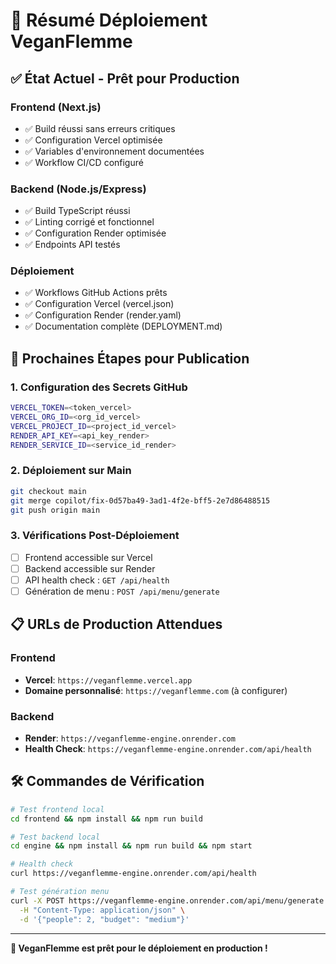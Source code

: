 # 📌 Résumé Déploiement VeganFlemme

## ✅ État Actuel - Prêt pour Production

### Frontend (Next.js)
- ✅ Build réussi sans erreurs critiques
- ✅ Configuration Vercel optimisée
- ✅ Variables d'environnement documentées
- ✅ Workflow CI/CD configuré

### Backend (Node.js/Express)
- ✅ Build TypeScript réussi
- ✅ Linting corrigé et fonctionnel
- ✅ Configuration Render optimisée  
- ✅ Endpoints API testés

### Déploiement
- ✅ Workflows GitHub Actions prêts
- ✅ Configuration Vercel (vercel.json)
- ✅ Configuration Render (render.yaml)
- ✅ Documentation complète (DEPLOYMENT.md)

## 🚀 Prochaines Étapes pour Publication

### 1. Configuration des Secrets GitHub
```bash
VERCEL_TOKEN=<token_vercel>
VERCEL_ORG_ID=<org_id_vercel>
VERCEL_PROJECT_ID=<project_id_vercel>
RENDER_API_KEY=<api_key_render>
RENDER_SERVICE_ID=<service_id_render>
```

### 2. Déploiement sur Main
```bash
git checkout main
git merge copilot/fix-0d57ba49-3ad1-4f2e-bff5-2e7d86488515
git push origin main
```

### 3. Vérifications Post-Déploiement
- [ ] Frontend accessible sur Vercel
- [ ] Backend accessible sur Render
- [ ] API health check : `GET /api/health`
- [ ] Génération de menu : `POST /api/menu/generate`

## 📋 URLs de Production Attendues

### Frontend
- **Vercel**: `https://veganflemme.vercel.app`
- **Domaine personnalisé**: `https://veganflemme.com` (à configurer)

### Backend  
- **Render**: `https://veganflemme-engine.onrender.com`
- **Health Check**: `https://veganflemme-engine.onrender.com/api/health`

## 🛠️ Commandes de Vérification

```bash
# Test frontend local
cd frontend && npm install && npm run build

# Test backend local  
cd engine && npm install && npm run build && npm start

# Health check
curl https://veganflemme-engine.onrender.com/api/health

# Test génération menu
curl -X POST https://veganflemme-engine.onrender.com/api/menu/generate \
  -H "Content-Type: application/json" \
  -d '{"people": 2, "budget": "medium"}'
```

---

**🌱 VeganFlemme est prêt pour le déploiement en production !**